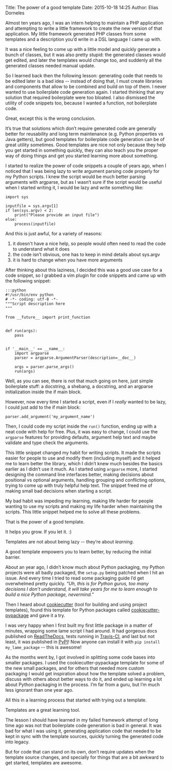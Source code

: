 Title: The power of a good template
Date: 2015-10-18 14:25
Author: Elias Dorneles

Almost ten years ago, I was an intern helping to maintain a PHP application and
attempting to write a little framework to create the new version of that
application. My little framework generated PHP classes from some templates and
a description you’d write in a DSL language I came up with.

It was a nice feeling to come up with a little model and quickly generate a
bunch of classes, but it was also pretty stupid: the generated classes would
get edited, and later the templates would change too, and suddenly all the
generated classes needed manual update.

So I learned back then the following lesson: generating code that needs to be
edited later is a bad idea -- instead of doing that, I must create libraries
and components that allow to be combined and build on top of them. I never
wanted to use boilerplate code generation again. I started thinking that any
solution that required boilerplate were too bloated. I also dismissed the
utility of code snippets too, because I wanted a function, not boilerplate
code.

Great, except this is the wrong conclusion.

It’s true that solutions which don’t require generated code are generally
better for reusability and long term maintenance (e.g. Python properties vs
Java getters), but good templates for boilerplate code generation can be of
great utility sometimes. Good templates are nice not only because they help you
get started in something quickly, they can also teach you the proper way of
doing things and get you started learning more about something.

I started to realize the power of code snippets a couple of years ago, when I
noticed that I was being lazy to write argument parsing code properly for my
Python scripts. I knew the script would be much better parsing arguments with
argparse, but as I wasn’t sure if the script would be useful when I started
writing it, I would be lazy and write something like:


```
import sys

inputfile = sys.argv[1]
if len(sys.argv) < 2:
    print("Please provide an input file")
else:
    process(inputfile)
```


And this is just awful, for a variety of reasons:

1. it doesn't have a nice help, so people would often need to read the code to
   understand what it does
2. the code isn’t obvious, one has to keep in mind details about sys.argv
3. it is hard to change when you have more arguments


After thinking about this laziness, I decided this was a good use case for a
code snippet, so I grabbed a vim plugin for code snippets and came up with the
following snippet:

```
:::python
#!/usr/bin/env python
# -*- coding: utf-8 -*-
"""Script description here
"""

from __future__ import print_function


def run(args):
    pass


if '__main__' == __name__:
    import argparse
    parser = argparse.ArgumentParser(description=__doc__)

    args = parser.parse_args()
    run(args)
```


Well, as you can see, there is not that much going on here, just simple
boilerplate stuff: a docstring, a shebang, a docstring, and an argparse
initialization inside the if main block.

However, now every time I started a script, even if I _really_ wanted to be
lazy, I could just add to the if main block:

    parser.add_argument('my_argument_name')
    
Then, I could code my script inside the `run()` function, ending up with a neat
code with help for free. Plus, it was easy to change, I could use the `argparse`
features for providing defaults, argument help text and maybe validate and type
check the arguments.

This little snippet changed my habit for writing scripts. It made the scripts
easier for people to use and modify them (including myself) and it helped me
to learn better the library, which I didn’t knew much besides the basics earlier
as I didn’t use it much. As I started using `argparse` more, I started
designing the command line interfaces better, making decisions about
positional vs optional arguments, handling grouping and conflicting options,
trying to come up with truly helpful help text.
The snippet freed me of making small bad decisions when starting a script.

My bad habit was impeding my learning, making life harder for people wanting to
use my scripts and making my life harder when maintaining the scripts. This
little snippet helped me to solve all these problems.

That is the power of a good template.

It helps you grow. If you let it. :)

Templates are not about being lazy -- they’re about _learning_.

A good template empowers you to learn better, by reducing the initial barrier.

About an year ago, I didn’t know much about Python packaging, my Python
projects were all badly packaged, the `setup.py` being patched when I hit
an issue. And every time I tried to read some packaging guide I’d get
overwhelmed pretty quickly. _“Uh, this is for Python gurus, too many
decisions I don’t understand, it will take years for me to learn enough to
build a nice Python package, nevermind.”_

Then I heard about [cookiecutter](http://cookiecutter.rtfd.org/) (tool for
building and using project templates), found this template for Python packages
called
[cookiecutter-pypackage](https://github.com/audreyr/cookiecutter-pypackage) and
gave it a try.

I was very happy when I first built my first little package in a matter of
minutes, wrapping some lame script I had around. It had gorgeous docs published
on [ReadTheDocs](http://readthedocs.org), tests running in
[Travis-CI](http://travis-ci.org), and last but not least, it was published in
[PyPI](http://pypi.python.org)! Now anyone can install it with `pip install
my_lame_package` -- this is awesome!

As the months went by, I got involved in splitting some code bases into smaller
packages. I used the cookiecutter-pypackage template for some of the new small
packages, and for others that needed more custom packaging I would get
inspiration about how the template solved a problem, discuss with others about
better ways to do it, and ended up learning a lot about Python packaging in the
process. I’m far from a guru, but I’m much less ignorant than one year ago.

All this in a learning process that started with trying out a template.

Templates are a great learning tool.

The lesson I should have learned in my failed framework attempt of long time
ago was not that boilerplate code generation is bad in general. It was bad for
what I was using it, generating application code that needed to be kept in sync
with the template sources, quickly turning the generated code into legacy.

But for code that can stand on its own, don’t require updates when the template
source changes, and specially for things that are a bit awkward to get started,
templates are awesome.
